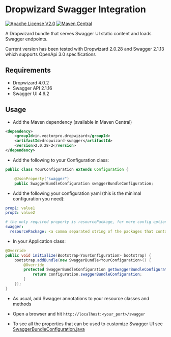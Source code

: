 Dropwizard Swagger Integration
==================

[![Apache License V2.0](http://img.shields.io/badge/license-Apache%20V2-50ca22.svg)](//github.com/Vect0rPro/dropwizard-swagger/blob/master/LICENSE)
[![Maven Central](https://maven-badges.herokuapp.com/maven-central/in.vectorpro.dropwizard/dropwizard-swagger/badge.svg)](https://maven-badges.herokuapp.com/maven-central/in.vectorpro.dropwizard/dropwizard-swagger)

A Dropwizard bundle that serves Swagger UI static content and loads Swagger endpoints.

Current version has been tested with Dropwizard 2.0.28 and Swagger 2.1.13 which supports OpenApi 3.0 specifications

Requirements
--------------
* Dropwizard 4.0.2
* Swagger API 2.1.16
* Swagger UI 4.6.2

Usage
-------------

* Add the Maven dependency (available in Maven Central)

```xml
<dependency>
    <groupId>in.vectorpro.dropwizard</groupId>
    <artifactId>dropwizard-swagger</artifactId>
    <version>2.0.28-2</version>
</dependency>
```


* Add the following to your Configuration class:

```java
public class YourConfiguration extends Configuration {

    @JsonProperty("swagger")
    public SwaggerBundleConfiguration swaggerBundleConfiguration;
```

* Add the following your configuration yaml (this is the minimal configuration you need):

```yaml
prop1: value1
prop2: value2

# the only required property is resourcePackage, for more config options see below
swagger:
  resourcePackage: <a comma separated string of the packages that contain your @OpenAPIDefinition annotated resources>
```

* In your Application class:

```java
@Override
public void initialize(Bootstrap<YourConfiguration> bootstrap) {
    bootstrap.addBundle(new SwaggerBundle<YourConfiguration>() {
        @Override
        protected SwaggerBundleConfiguration getSwaggerBundleConfiguration(YourConfiguration configuration) {
            return configuration.swaggerBundleConfiguration;
        }
    });
}
```

* As usual, add Swagger annotations to your resource classes and methods

* Open a browser and hit `http://localhost:<your_port>/swagger`

* To see all the properties that can be used to customize Swagger UI see [SwaggerBundleConfiguration.java](src/main/java/in/vectorpro/dropwizard/swagger/SwaggerBundleConfiguration.java)
